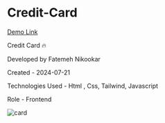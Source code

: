 # Credit-Card

 [Demo Link]()

Credit Card 🔥

Developed by Fatemeh Nikookar

Created - 2024-07-21

Technologies Used - Html , Css, Tailwind, Javascript

Role - Frontend

![card](https://github.com/nikmahla/CreditCard/assets/53364627/d172ca37-65c2-4442-a2e1-7c873b289ba8)





